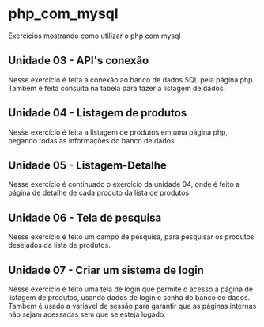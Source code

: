 # php_com_mysql
Exercícios mostrando como utilizar o php com mysql

## Unidade 03 - API's conexão
Nesse exercício é feita a conexão ao banco de dados SQL pela página php.
Tambem é feita consulta na tabela para fazer a listagem de dados.

## Unidade 04 - Listagem de produtos
Nesse exercício é feita a listagem de produtos em uma página php, pegando todas as informações do banco de dados 

## Unidade 05 - Listagem-Detalhe
Nesse exercício é continuado o exercício da unidade 04, onde é feito a página de detalhe de cada produto da lista de produtos.

## Unidade 06 - Tela de pesquisa
Nesse exercício é feito um campo de pesquisa, para pesquisar os produtos desejados da lista de produtos.

## Unidade 07 - Criar um sistema de login
Nesse exercício é feito uma tela de login que permite o acesso a página de listagem de produtos, usando dados de login e senha do banco de dados. Tambem é usado a variavel de sessão para garantir que as páginas internas não sejam acessadas sem que se esteja logado.


